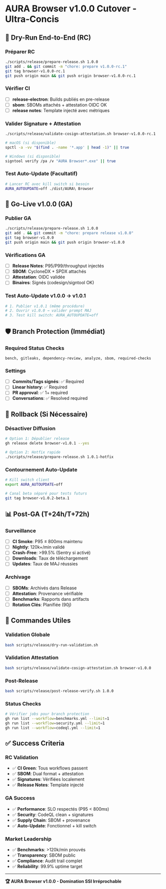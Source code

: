 # AURA Browser v1.0.0 Cutover - Ultra-Concis

## 🧪 Dry-Run End-to-End (RC)

### Préparer RC
```bash
./scripts/release/prepare-release.sh 1.0.0
git add . && git commit -m "chore: prepare v1.0.0-rc.1"
git tag browser-v1.0.0-rc.1
git push origin main && git push origin browser-v1.0.0-rc.1
```

### Vérifier CI
- [ ] **release-electron**: Builds publiés en pre-release
- [ ] **sbom**: SBOMs attachés + attestation OIDC OK
- [ ] **release notes**: Template injecté avec métriques

### Valider Signature + Attestation
```bash
./scripts/release/validate-cosign-attestation.sh browser-v1.0.0-rc.1

# macOS (si disponible)
spctl -a -vv "$(find . -name '*.app' | head -1)" || true

# Windows (si disponible)
signtool verify /pa /v "AURA Browser*.exe" || true
```

### Test Auto-Update (Facultatif)
```bash
# Lancer RC avec kill switch si besoin
AURA_AUTOUPDATE=off ./dist/AURA\ Browser
```

## 🚀 Go-Live v1.0.0 (GA)

### Publier GA
```bash
./scripts/release/prepare-release.sh 1.0.0
git add . && git commit -m "chore: prepare release v1.0.0"
git tag browser-v1.0.0
git push origin main && git push origin browser-v1.0.0
```

### Vérifications GA
- [ ] **Release Notes**: P95/P99/throughput injectés
- [ ] **SBOM**: CycloneDX + SPDX attachés
- [ ] **Attestation**: OIDC validée
- [ ] **Binaires**: Signés (codesign/signtool OK)

### Test Auto-Update v1.0.0 → v1.0.1
```bash
# 1. Publier v1.0.1 (même procédure)
# 2. Ouvrir v1.0.0 → valider prompt MAJ
# 3. Test kill switch: AURA_AUTOUPDATE=off
```

## 🛡️ Branch Protection (Immédiat)

### Required Status Checks
```
bench, gitleaks, dependency-review, analyze, sbom, required-checks
```

### Settings
- [ ] **Commits/Tags signés**: ✅ Required
- [ ] **Linear history**: ✅ Required  
- [ ] **PR approval**: ✅ 1+ required
- [ ] **Conversations**: ✅ Resolved required

## 🚨 Rollback (Si Nécessaire)

### Désactiver Diffusion
```bash
# Option 1: Dépublier release
gh release delete browser-v1.0.1 --yes

# Option 2: Hotfix rapide
./scripts/release/prepare-release.sh 1.0.1-hotfix
```

### Contournement Auto-Update
```bash
# Kill switch client
export AURA_AUTOUPDATE=off

# Canal beta séparé pour tests futurs
git tag browser-v1.0.2-beta.1
```

## 📊 Post-GA (T+24h/T+72h)

### Surveillance
- [ ] **CI Smoke**: P95 ≤ 800ms maintenu
- [ ] **Nightly**: 120k+/min validé
- [ ] **Crash-Free**: >99.5% (Sentry si activé)
- [ ] **Downloads**: Taux de téléchargement
- [ ] **Updates**: Taux de MAJ réussies

### Archivage
- [ ] **SBOMs**: Archivés dans Release
- [ ] **Attestation**: Provenance vérifiable
- [ ] **Benchmarks**: Rapports dans artifacts
- [ ] **Rotation Clés**: Planifiée (90j)

## 🔧 Commandes Utiles

### Validation Globale
```bash
bash scripts/release/dry-run-validation.sh
```

### Validation Attestation
```bash
bash scripts/release/validate-cosign-attestation.sh browser-v1.0.0
```

### Post-Release
```bash
bash scripts/release/post-release-verify.sh 1.0.0
```

### Status Checks
```bash
# Vérifier jobs pour branch protection
gh run list --workflow=benchmarks.yml --limit=1
gh run list --workflow=security.yml --limit=1
gh run list --workflow=codeql.yml --limit=1
```

## ✅ Success Criteria

### RC Validation
- ✅ **CI Green**: Tous workflows passent
- ✅ **SBOM**: Dual format + attestation
- ✅ **Signatures**: Vérifiées localement
- ✅ **Release Notes**: Template injecté

### GA Success
- ✅ **Performance**: SLO respectés (P95 < 800ms)
- ✅ **Security**: CodeQL clean + signatures
- ✅ **Supply Chain**: SBOM + provenance
- ✅ **Auto-Update**: Fonctionnel + kill switch

### Market Leadership
- ✅ **Benchmarks**: >120k/min prouvés
- ✅ **Transparency**: SBOM public
- ✅ **Compliance**: Audit trail complet
- ✅ **Reliability**: 99.9% uptime target

---

**🏆 AURA Browser v1.0.0 - Domination SSI Irréprochable**